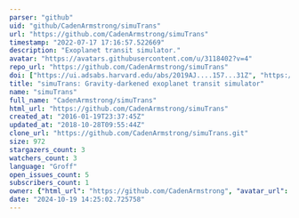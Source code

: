```yaml
---
parser: "github"
uid: "github/CadenArmstrong/simuTrans"
url: "https://github.com/CadenArmstrong/simuTrans"
timestamp: "2022-07-17 17:16:57.522669"
description: "Exoplanet transit simulator."
avatar: "https://avatars.githubusercontent.com/u/3118402?v=4"
repo_url: "https://github.com/CadenArmstrong/simuTrans"
doi: ["https://ui.adsabs.harvard.edu/abs/2019AJ....157...31Z", "https://ui.adsabs.harvard.edu/abs/2019ascl.soft04016A/abstract"]
title: "simuTrans: Gravity-darkened exoplanet transit simulator"
name: "simuTrans"
full_name: "CadenArmstrong/simuTrans"
html_url: "https://github.com/CadenArmstrong/simuTrans"
created_at: "2016-01-19T23:37:45Z"
updated_at: "2018-10-28T09:55:44Z"
clone_url: "https://github.com/CadenArmstrong/simuTrans.git"
size: 972
stargazers_count: 3
watchers_count: 3
language: "Groff"
open_issues_count: 5
subscribers_count: 1
owner: {"html_url": "https://github.com/CadenArmstrong", "avatar_url": "https://avatars.githubusercontent.com/u/3118402?v=4", "login": "CadenArmstrong", "type": "User"}
date: "2024-10-19 14:25:02.725758"
---
```

